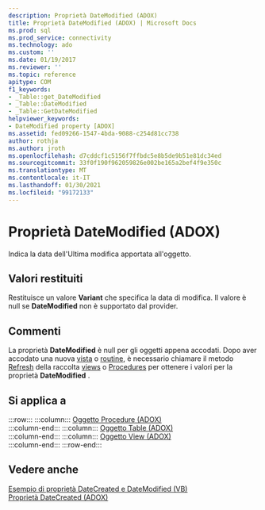 ```yaml
---
description: Proprietà DateModified (ADOX)
title: Proprietà DateModified (ADOX) | Microsoft Docs
ms.prod: sql
ms.prod_service: connectivity
ms.technology: ado
ms.custom: ''
ms.date: 01/19/2017
ms.reviewer: ''
ms.topic: reference
apitype: COM
f1_keywords:
- _Table::get_DateModified
- _Table::DateModified
- _Table::GetDateModified
helpviewer_keywords:
- DateModified property [ADOX]
ms.assetid: fed09266-1547-4bda-9088-c254d81cc738
author: rothja
ms.author: jroth
ms.openlocfilehash: d7cddcf1c5156f7ffbdc5e8b5de9b51e81dc34ed
ms.sourcegitcommit: 33f0f190f962059826e002be165a2bef4f9e350c
ms.translationtype: MT
ms.contentlocale: it-IT
ms.lasthandoff: 01/30/2021
ms.locfileid: "99172133"
---
```

# <a name="datemodified-property-adox"></a>Proprietà DateModified (ADOX)
Indica la data dell'Ultima modifica apportata all'oggetto.  
  
## <a name="return-values"></a>Valori restituiti  
 Restituisce un valore **Variant** che specifica la data di modifica. Il valore è null se **DateModified** non è supportato dal provider.  
  
## <a name="remarks"></a>Commenti  
 La proprietà **DateModified** è null per gli oggetti appena accodati. Dopo aver accodato una nuova [vista](./view-object-adox.md) o [routine](./procedure-object-adox.md), è necessario chiamare il metodo [Refresh](../ado-api/refresh-method-ado.md) della raccolta [views](./views-collection-adox.md) o [Procedures](./procedures-collection-adox.md) per ottenere i valori per la proprietà **DateModified** .  
  
## <a name="applies-to"></a>Si applica a  

:::row:::
    :::column:::
        [Oggetto Procedure (ADOX)](./procedure-object-adox.md)  
    :::column-end:::
    :::column:::
        [Oggetto Table (ADOX)](./table-object-adox.md)  
    :::column-end:::
    :::column:::
        [Oggetto View (ADOX)](./view-object-adox.md)  
    :::column-end:::
:::row-end:::

## <a name="see-also"></a>Vedere anche  
 [Esempio di proprietà DateCreated e DateModified (VB)](./datecreated-and-datemodified-properties-example-vb.md)   
 [Proprietà DateCreated (ADOX)](./datecreated-property-adox.md)